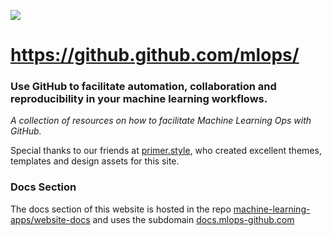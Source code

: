 ![](https://github.com/machine-learning-apps/website/workflows/Deploy/badge.svg)

# https://github.github.com/mlops/


### Use GitHub to facilitate automation, collaboration and reproducibility in your machine learning workflows.

_A collection of resources on how to facilitate Machine Learning Ops with GitHub._


Special thanks to our friends at [primer.style](https://primer.style/), who created excellent themes, templates and design assets for this site.


### Docs Section

The docs section of this website is hosted in the repo [machine-learning-apps/website-docs](https://github.com/machine-learning-apps/website-docs) and uses the subdomain [docs.mlops-github.com](https://docs.mlops-github.com)

